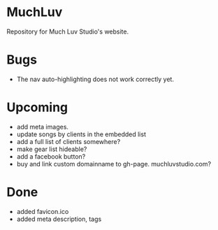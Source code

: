 # MuchLuv
Repository for Much Luv Studio's website.

# Bugs
* The nav auto-highlighting does not work correctly yet.

# Upcoming
* add meta images.
* update songs by clients in the embedded list
* add a full list of clients somewhere?
* make gear list hideable?
* add a facebook button?
* buy and link custom domainname to gh-page. muchluvstudio.com?

# Done
* added favicon.ico
* added meta description, tags
